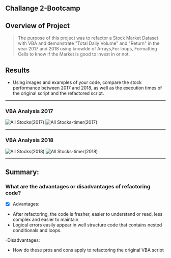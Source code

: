 ## Challange 2-Bootcamp


## Overview of Project
>The purpose of this project was to refactor a Stock Market Dataset with VBA and demonstrate "Total Daily Volume" and "Return" in the year 2017 and 2018 using 
> knowlde of Arrays,For loops, Formatting Cells to know if the Market is good to invest in or not.

## Results


 - Using images and examples of your code, compare the stock performance between 2017 and 2018, as well as the execution times of the original script and the refactored script.
 ---
 ### VBA Analysis 2017
![All Stocks(2017)](https://github.com/Tifarahani/Challange-2-Bootcamp/blob/main/Resources/All%20Stocks(2017).png)
![All Stocks-timer(2017)](https://github.com/Tifarahani/Challange-2-Bootcamp/blob/main/Resources/All%20Stocks-timer(2017).png)

---
 ### VBA Analysis 2018
![All Stocks(2018)](https://github.com/Tifarahani/Challange-2-Bootcamp/blob/main/Resources/All%20Stocks(2018).png)
![All Stocks-timer(2018)](https://github.com/Tifarahani/Challange-2-Bootcamp/blob/main/Resources/All%20Stocks-timer(2018).png)
 
 ---
##  Summary:
>
>
>
>
### What are the advantages or disadvantages of refactoring code?
- [x] Advantages:
* After refactoring, the code is fresher, easier to understand or read, less complex and easier to maintain
* Logical errors easily appear in well structure code that contains nested conditionals and loops.

-Disadvantages:

* How do these pros and cons apply to refactoring the original VBA script

